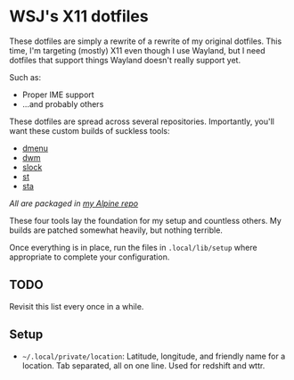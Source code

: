 # WSJ's X11 dotfiles

These dotfiles are simply a rewrite of a rewrite of my original dotfiles.
This time, I'm targeting (mostly) X11 even though I use Wayland, but I need
dotfiles that support things Wayland doesn't really support yet.

Such as:

- Proper IME support
- ...and probably others

These dotfiles are spread across several repositories.
Importantly, you'll want these custom builds of suckless tools:

- [dmenu](https://github.com/KushBlazingJudah/dmenu)
- [dwm](https://github.com/KushBlazingJudah/dwm)
- [slock](https://github.com/KushBlazingJudah/slock)
- [st](https://github.com/KushBlazingJudah/st)
- [sta](https://github.com/KushBlazingJudah/sta)

*All are packaged in
[my Alpine repo](https://github.com/KushBlazingJudah/alpine-repo)*

These four tools lay the foundation for my setup and countless others.
My builds are patched somewhat heavily, but nothing terrible.

Once everything is in place, run the files in `.local/lib/setup` where
appropriate to complete your configuration.

## TODO

Revisit this list every once in a while.

## Setup

- `~/.local/private/location`: Latitude, longitude, and friendly name for a
  location. Tab separated, all on one line. Used for redshift and wttr.
